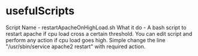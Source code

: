 # usefulScripts

Script Name - restartApacheOnHighLoad.sh
What it do - A bash script to restart apache if cpu load cross a certain threshold. You can edit script and perform any action if cpu load goes high. Simple change the line "/usr/sbin/service apache2 restart" with required action.
